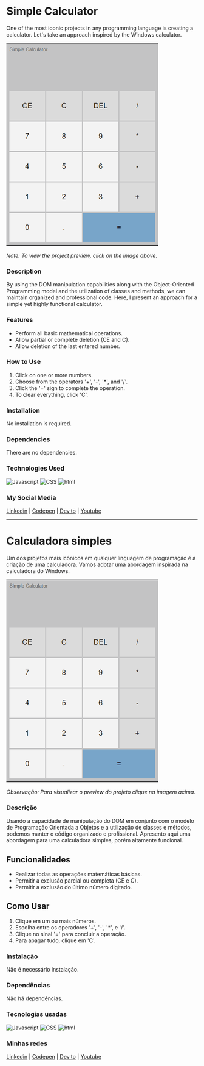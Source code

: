 # Simple Calculator
One of the most iconic projects in any programming language is creating a calculator. Let's take an approach inspired by the Windows calculator.

[![Project Preview](./23_SimpleCalculator.gif "Click to access the Project preview.")](https://gleristoncastro.com.br/portfolio/github/preview/javascript_projects/23_SimpleCalculator/)

_Note: To view the project preview, click on the image above._

### Description
By using the DOM manipulation capabilities along with the Object-Oriented Programming model and the utilization of classes and methods, we can maintain organized and professional code. Here, I present an approach for a simple yet highly functional calculator.

### Features
- Perform all basic mathematical operations.
- Allow partial or complete deletion (CE and C).
- Allow deletion of the last entered number.

### How to Use
1. Click on one or more numbers.
2. Choose from the operators '+', '-', '*', and '/'.
3. Click the '=' sign to complete the operation.
4. To clear everything, click 'C'.

### Installation
No installation is required.

### Dependencies
There are no dependencies.

### Technologies Used
![Javascript](https://gleristoncastro.com.br//portfolio/github/preview/globalImages/javascript.svg)
![CSS](https://gleristoncastro.com.br/portfolio/github/preview/globalImages/css3.svg)
![html](https://gleristoncastro.com.br/portfolio/github/preview/globalImages/html5.svg)

### My Social Media
[Linkedin](https://www.linkedin.com/in/gleriston/) | [Codepen](https://codepen.io/GleristonCastro) | [Dev.to](https://dev.to/gleristoncastro) | [Youtube](https://www.youtube.com/@GleristonCastro)
______________________

# Calculadora simples
Um dos projetos mais icônicos em qualquer linguagem de programação é a criação de uma calculadora. Vamos adotar uma abordagem inspirada na calculadora do Windows.

[![Preview do projeto](./23_SimpleCalculator.gif "Clique para acessar o preview do Projeto")](https://gleristoncastro.com.br/portfolio/github/preview/javascript_projects/23_SimpleCalculator/)


_Observação: Para visualizar o preview do projeto clique na imagem acima._


### Descrição
Usando a capacidade de manipulação do DOM em conjunto com o modelo de Programação Orientada a Objetos e a utilização de classes e métodos, podemos manter o código organizado e profissional. Apresento aqui uma abordagem para uma calculadora simples, porém altamente funcional.

## Funcionalidades
- Realizar todas as operações matemáticas básicas.
- Permitir a exclusão parcial ou completa (CE e C).
- Permitir a exclusão do último número digitado.

## Como Usar
1. Clique em um ou mais números.
2. Escolha entre os operadores '+', '-', '*', e '/'.
3. Clique no sinal '=' para concluir a operação.
4. Para apagar tudo, clique em 'C'.

### Instalação
Não é necessário instalação.

### Dependências
Não há dependências.

### Tecnologias usadas
![Javascript](https://gleristoncastro.com.br//portfolio/github/preview/globalImages/javascript.svg)
![CSS](https://gleristoncastro.com.br/portfolio/github/preview/globalImages/css3.svg)
![html](https://gleristoncastro.com.br/portfolio/github/preview/globalImages/html5.svg)

### Minhas redes
[Linkedin](https://www.linkedin.com/in/gleriston/) | [Codepen](https://codepen.io/GleristonCastro) | [Dev.to](https://dev.to/gleristoncastro) | [Youtube](https://www.youtube.com/@GleristonCastro)